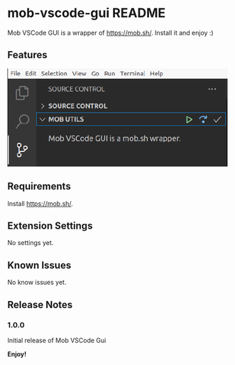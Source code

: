 # mob-vscode-gui README

Mob VSCode GUI is a wrapper of https://mob.sh/. Install it and enjoy :)

## Features

![Mob Utils menu](./images/mob_utils_menu.png)

## Requirements

Install https://mob.sh/.

## Extension Settings

No settings yet.

## Known Issues

No know issues yet.

## Release Notes

### 1.0.0

Initial release of Mob VSCode Gui

**Enjoy!**
